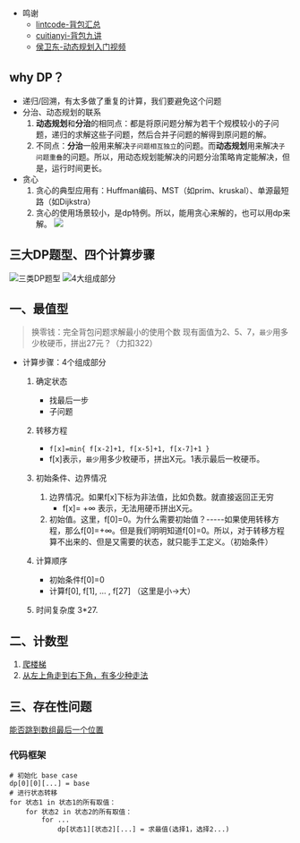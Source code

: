 

* 鸣谢
    - [lintcode-背包汇总](https://blog.csdn.net/u013166817/article/details/85449218)
    - [cuitianyi-背包九讲](http://cuitianyi.com/blog/《背包问题九讲》2-0-rc1/)
    - [侯卫东-动态规划入门视频](https://www.bilibili.com/video/av45990457)

## why DP？
- 递归/回溯，有太多做了重复的计算，我们要避免这个问题
- 分治、动态规划的联系
    1. **动态规划**和**分治**的相同点：都是将原问题分解为若干个规模较小的子问题，递归的求解这些子问题，然后合并子问题的解得到原问题的解。
    2. 不同点：**分治**一般用来解决`子问题相互独立`的问题。而**动态规划**用来解决`子问题重叠`的问题。所以，用动态规划能解决的问题分治策略肯定能解决，但是，运行时间更长。
- 贪心        
    1. 贪心的典型应用有：Huffman编码、MST（如prim、kruskal）、单源最短路（如Dijkstra）
    2. 贪心的使用场景较小，是dp特例。所以，能用贪心来解的，也可以用dp来解。
    ![](https://img-1300025586.cos.ap-shanghai.myqcloud.com/3relation.png)


## 三大DP题型、四个计算步骤
![三类DP题型](https://img-1300025586.cos.ap-shanghai.myqcloud.com/3%E7%B1%BBDP.jpg)
![4大组成部分](https://img-1300025586.cos.ap-shanghai.myqcloud.com/DP-4-components.jpg)

## 一、最值型
>换零钱：完全背包问题求解最小的使用个数
现有面值为2、5、7，`最少`用多少枚硬币，拼出27元？（力扣322）

- 计算步骤：4个组成部分
    1. 确定状态
        - 找最后一步
        - 子问题
    2. 转移方程
        - `f[x]=min{ f[x-2]+1, f[x-5]+1, f[x-7]+1 }`
        - f[x]表示，`最少`用多少枚硬币，拼出X元。1表示最后一枚硬币。
    3. 初始条件、边界情况
        1. 边界情况。如果f[x]下标为非法值，比如负数。就直接返回正无穷
            - f[x]= +∞ 表示，无法用硬币拼出X元。
        2. 初始值。这里，f[0]=0。为什么需要初始值？-----如果使用转移方程，那么f[0]=+∞。但是我们明明知道f[0]=0。所以，对于转移方程算不出来的、但是又需要的状态，就只能手工定义。（初始条件）

    4. 计算顺序
        - 初始条件f[0]=0
        - 计算f[0], f[1], ... , f[27]    （这里是小->大）
    5. 时间复杂度 3*27.

## 二、计数型
1. [爬楼梯](../DP/70.Climbing-Stairs.md)
2. [从左上角走到右下角，有多少种走法](../DP/62.Unique-Paths.md)

## 三、存在性问题
[能否跳到数组最后一个位置](../DP/55.JumpGame.md)

### 代码框架
```
# 初始化 base case
dp[0][0][...] = base
# 进行状态转移
for 状态1 in 状态1的所有取值：
    for 状态2 in 状态2的所有取值：
        for ...
            dp[状态1][状态2][...] = 求最值(选择1，选择2...)
```